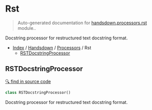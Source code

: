 # Rst

> Auto-generated documentation for [handsdown.processors.rst](https://github.com/vemel/handsdown/blob/master/handsdown/processors/rst.py) module..

Docstring processor for restructured text docstring format.

- [Index](../../README.md#modules) / [Handsdown](../index.md#handsdown) / [Processors](index.md#processors) / Rst
  - [RSTDocstringProcessor](#rstdocstringprocessor)

## RSTDocstringProcessor

[🔍 find in source code](https://github.com/vemel/handsdown/blob/master/handsdown/processors/rst.py#L10)

```python
class RSTDocstringProcessor()
```

Docstring processor for restructured text docstring format.
